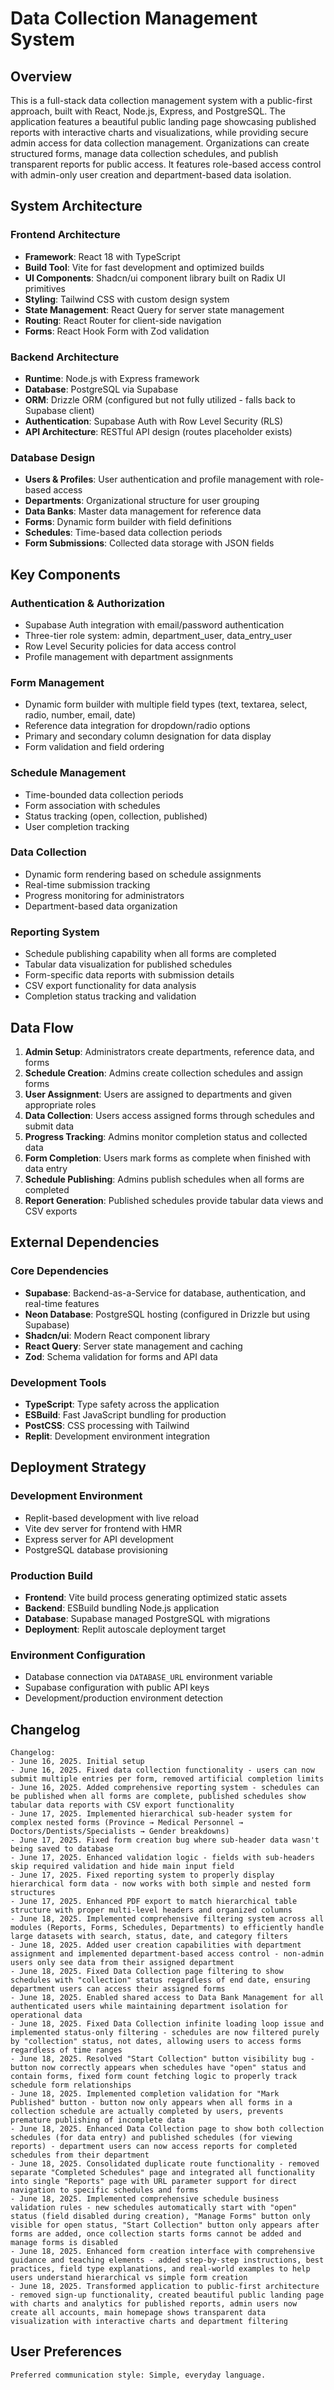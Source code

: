 # Data Collection Management System

## Overview

This is a full-stack data collection management system with a public-first approach, built with React, Node.js, Express, and PostgreSQL. The application features a beautiful public landing page showcasing published reports with interactive charts and visualizations, while providing secure admin access for data collection management. Organizations can create structured forms, manage data collection schedules, and publish transparent reports for public access. It features role-based access control with admin-only user creation and department-based data isolation.

## System Architecture

### Frontend Architecture
- **Framework**: React 18 with TypeScript
- **Build Tool**: Vite for fast development and optimized builds
- **UI Components**: Shadcn/ui component library built on Radix UI primitives
- **Styling**: Tailwind CSS with custom design system
- **State Management**: React Query for server state management
- **Routing**: React Router for client-side navigation
- **Forms**: React Hook Form with Zod validation

### Backend Architecture
- **Runtime**: Node.js with Express framework
- **Database**: PostgreSQL via Supabase
- **ORM**: Drizzle ORM (configured but not fully utilized - falls back to Supabase client)
- **Authentication**: Supabase Auth with Row Level Security (RLS)
- **API Architecture**: RESTful API design (routes placeholder exists)

### Database Design
- **Users & Profiles**: User authentication and profile management with role-based access
- **Departments**: Organizational structure for user grouping
- **Data Banks**: Master data management for reference data
- **Forms**: Dynamic form builder with field definitions
- **Schedules**: Time-based data collection periods
- **Form Submissions**: Collected data storage with JSON fields

## Key Components

### Authentication & Authorization
- Supabase Auth integration with email/password authentication
- Three-tier role system: admin, department_user, data_entry_user
- Row Level Security policies for data access control
- Profile management with department assignments

### Form Management
- Dynamic form builder with multiple field types (text, textarea, select, radio, number, email, date)
- Reference data integration for dropdown/radio options
- Primary and secondary column designation for data display
- Form validation and field ordering

### Schedule Management
- Time-bounded data collection periods
- Form association with schedules
- Status tracking (open, collection, published)
- User completion tracking

### Data Collection
- Dynamic form rendering based on schedule assignments
- Real-time submission tracking
- Progress monitoring for administrators
- Department-based data organization

### Reporting System
- Schedule publishing capability when all forms are completed
- Tabular data visualization for published schedules
- Form-specific data reports with submission details
- CSV export functionality for data analysis
- Completion status tracking and validation

## Data Flow

1. **Admin Setup**: Administrators create departments, reference data, and forms
2. **Schedule Creation**: Admins create collection schedules and assign forms
3. **User Assignment**: Users are assigned to departments and given appropriate roles
4. **Data Collection**: Users access assigned forms through schedules and submit data
5. **Progress Tracking**: Admins monitor completion status and collected data
6. **Form Completion**: Users mark forms as complete when finished with data entry
7. **Schedule Publishing**: Admins publish schedules when all forms are completed
8. **Report Generation**: Published schedules provide tabular data views and CSV exports

## External Dependencies

### Core Dependencies
- **Supabase**: Backend-as-a-Service for database, authentication, and real-time features
- **Neon Database**: PostgreSQL hosting (configured in Drizzle but using Supabase)
- **Shadcn/ui**: Modern React component library
- **React Query**: Server state management and caching
- **Zod**: Schema validation for forms and API data

### Development Tools
- **TypeScript**: Type safety across the application
- **ESBuild**: Fast JavaScript bundling for production
- **PostCSS**: CSS processing with Tailwind
- **Replit**: Development environment integration

## Deployment Strategy

### Development Environment
- Replit-based development with live reload
- Vite dev server for frontend with HMR
- Express server for API development
- PostgreSQL database provisioning

### Production Build
- **Frontend**: Vite build process generating optimized static assets
- **Backend**: ESBuild bundling Node.js application
- **Database**: Supabase managed PostgreSQL with migrations
- **Deployment**: Replit autoscale deployment target

### Environment Configuration
- Database connection via `DATABASE_URL` environment variable
- Supabase configuration with public API keys
- Development/production environment detection

## Changelog

```
Changelog:
- June 16, 2025. Initial setup
- June 16, 2025. Fixed data collection functionality - users can now submit multiple entries per form, removed artificial completion limits
- June 16, 2025. Added comprehensive reporting system - schedules can be published when all forms are complete, published schedules show tabular data reports with CSV export functionality
- June 17, 2025. Implemented hierarchical sub-header system for complex nested forms (Province → Medical Personnel → Doctors/Dentists/Specialists → Gender breakdowns)
- June 17, 2025. Fixed form creation bug where sub-header data wasn't being saved to database
- June 17, 2025. Enhanced validation logic - fields with sub-headers skip required validation and hide main input field
- June 17, 2025. Fixed reporting system to properly display hierarchical form data - now works with both simple and nested form structures
- June 17, 2025. Enhanced PDF export to match hierarchical table structure with proper multi-level headers and organized columns
- June 18, 2025. Implemented comprehensive filtering system across all modules (Reports, Forms, Schedules, Departments) to efficiently handle large datasets with search, status, date, and category filters
- June 18, 2025. Added user creation capabilities with department assignment and implemented department-based access control - non-admin users only see data from their assigned department
- June 18, 2025. Fixed Data Collection page filtering to show schedules with "collection" status regardless of end date, ensuring department users can access their assigned forms
- June 18, 2025. Enabled shared access to Data Bank Management for all authenticated users while maintaining department isolation for operational data
- June 18, 2025. Fixed Data Collection infinite loading loop issue and implemented status-only filtering - schedules are now filtered purely by "collection" status, not dates, allowing users to access forms regardless of time ranges
- June 18, 2025. Resolved "Start Collection" button visibility bug - button now correctly appears when schedules have "open" status and contain forms, fixed form count fetching logic to properly track schedule form relationships
- June 18, 2025. Implemented completion validation for "Mark Published" button - button now only appears when all forms in a collection schedule are actually completed by users, prevents premature publishing of incomplete data
- June 18, 2025. Enhanced Data Collection page to show both collection schedules (for data entry) and published schedules (for viewing reports) - department users can now access reports for completed schedules from their department
- June 18, 2025. Consolidated duplicate route functionality - removed separate "Completed Schedules" page and integrated all functionality into single "Reports" page with URL parameter support for direct navigation to specific schedules and forms
- June 18, 2025. Implemented comprehensive schedule business validation rules - new schedules automatically start with "open" status (field disabled during creation), "Manage Forms" button only visible for open status, "Start Collection" button only appears after forms are added, once collection starts forms cannot be added and manage forms is disabled
- June 18, 2025. Enhanced form creation interface with comprehensive guidance and teaching elements - added step-by-step instructions, best practices, field type explanations, and real-world examples to help users understand hierarchical vs simple form creation
- June 18, 2025. Transformed application to public-first architecture - removed sign-up functionality, created beautiful public landing page with charts and analytics for published reports, admin users now create all accounts, main homepage shows transparent data visualization with interactive charts and department filtering
```

## User Preferences

```
Preferred communication style: Simple, everyday language.
```